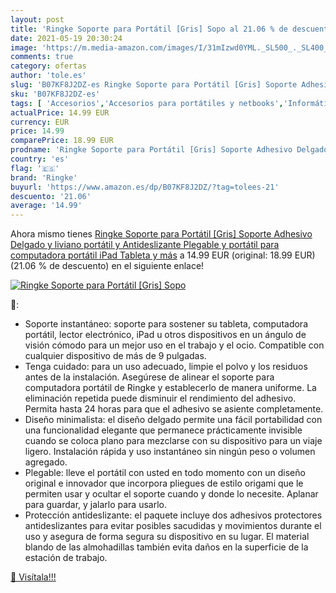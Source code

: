```yaml
---
layout: post
title: 'Ringke Soporte para Portátil [Gris] Sopo al 21.06 % de descuento'
date: 2021-05-19 20:30:24
image: 'https://m.media-amazon.com/images/I/31mIzwd0YML._SL500_._SL400_.jpg'
comments: true
category: ofertas
author: 'tole.es'
slug: 'B07KF8J2DZ-es Ringke Soporte para Portátil [Gris] Soporte Adhesivo...'
sku: 'B07KF8J2DZ-es'
tags: [ 'Accesorios','Accesorios para portátiles y netbooks','Informática','Soportes de regazo para portátiles y netbooks','ipad','ringke', ]
actualPrice: 14.99 EUR
currency: EUR
price: 14.99
comparePrice: 18.99 EUR
prodname: 'Ringke Soporte para Portátil [Gris] Soporte Adhesivo Delgado y liviano  portátil y Antideslizante  Plegable y portátil para computadora portátil  iPad  Tableta y más'
country: 'es'
flag: '🇪🇸'
brand: 'Ringke'
buyurl: 'https://www.amazon.es/dp/B07KF8J2DZ/?tag=tolees-21'
descuento: '21.06'
average: '14.99'
---
```


Ahora mismo tienes [Ringke Soporte para Portátil [Gris] Soporte Adhesivo Delgado y liviano  portátil y Antideslizante  Plegable y portátil para computadora portátil  iPad  Tableta y más](https://www.amazon.es/dp/B07KF8J2DZ/?tag=tolees-21) a 14.99 EUR (original: 18.99 EUR) (21.06 %  de descuento) en el siguiente enlace!

[![Ringke Soporte para Portátil [Gris] Sopo](https://m.media-amazon.com/images/I/31mIzwd0YML._SL500_._SL400_.jpg)](https://www.amazon.es/dp/B07KF8J2DZ/?tag=tolees-21)

🔎:

- Soporte instantáneo: soporte para sostener su tableta, computadora portátil, lector electrónico, iPad u otros dispositivos en un ángulo de visión cómodo para un mejor uso en el trabajo y el ocio. Compatible con cualquier dispositivo de más de 9 pulgadas.
- Tenga cuidado: para un uso adecuado, limpie el polvo y los residuos antes de la instalación. Asegúrese de alinear el soporte para computadora portátil de Ringke y establecerlo de manera uniforme. La eliminación repetida puede disminuir el rendimiento del adhesivo. Permita hasta 24 horas para que el adhesivo se asiente completamente.
- Diseño minimalista: el diseño delgado permite una fácil portabilidad con una funcionalidad elegante que permanece prácticamente invisible cuando se coloca plano para mezclarse con su dispositivo para un viaje ligero. Instalación rápida y uso instantáneo sin ningún peso o volumen agregado.
- Plegable: lleve el portátil con usted en todo momento con un diseño original e innovador que incorpora pliegues de estilo origami que le permiten usar y ocultar el soporte cuando y donde lo necesite. Aplanar para guardar, y jalarlo para usarlo.
- Protección antideslizante: el paquete incluye dos adhesivos protectores antideslizantes para evitar posibles sacudidas y movimientos durante el uso y asegura de forma segura su dispositivo en su lugar. El material blando de las almohadillas también evita daños en la superficie de la estación de trabajo.

[🛒 Visítala!!!](https://www.amazon.es/dp/B07KF8J2DZ/?tag=tolees-21)
